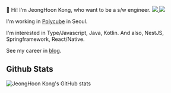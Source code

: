 🤘 Hi! I'm JeongHoon Kong, who want to be a s/w engineer.
<a class="badge--anchor--item" href="mailto:rhdtl78@gmail.com" target="_blank">
    <img src="https://img.shields.io/badge/rhdtl78%40gmail.com-EA4335?style=flat&logo=gmail&logoColor=FFFFFF"/>
</a>
<a class="badge--anchor--item" href="https://rhdtl78.github.io" target="_blank">
    <img src="https://img.shields.io/badge/Github%20Pages-%232e2e2e?style=flat&logo=github-pages&logoColor=FFFFFF"/>
</a>

I'm working in [Polycube](https://polycube.co.kr) in Seoul.

I'm interested in Type/Javascript, Java, Kotlin.
And also, NestJS, Springframework, React/Native.

See my career in [blog](https://rhdtl78.github.io/cv).

## Github Stats
![JeongHoon Kong's GitHub stats](https://github-readme-stats.vercel.app/api?username=rhdtl78&show_icons=true&theme=radical)

